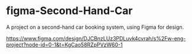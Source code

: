 # figma-Second-Hand-Car
A project on a second-hand car booking system, using Figma for design.

https://www.figma.com/design/DJCBnzLUz3PDLuvk4cvrah/s%2Fw-eng-project?node-id=0-1&t=KgCao58RZpPVzW60-1

